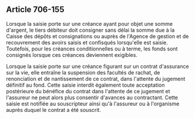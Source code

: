 Article 706-155
----
Lorsque la saisie porte sur une créance ayant pour objet une somme d'argent, le
tiers débiteur doit consigner sans délai la somme due à la Caisse des dépôts et
consignations ou auprès de l'Agence de gestion et de recouvrement des avoirs
saisis et confisqués lorsqu'elle est saisie. Toutefois, pour les créances
conditionnelles ou à terme, les fonds sont consignés lorsque ces créances
deviennent exigibles.

Lorsque la saisie porte sur une créance figurant sur un contrat d'assurance sur
la vie, elle entraîne la suspension des facultés de rachat, de renonciation et
de nantissement de ce contrat, dans l'attente du jugement définitif au fond.
Cette saisie interdit également toute acceptation postérieure du bénéfice du
contrat dans l'attente de ce jugement et l'assureur ne peut alors plus consentir
d'avances au contractant. Cette saisie est notifiée au souscripteur ainsi qu'à
l'assureur ou à l'organisme auprès duquel le contrat a été souscrit.
